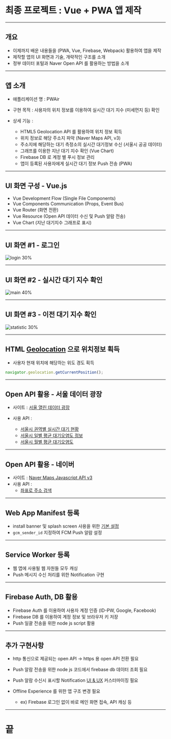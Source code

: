 <!-- $size: 16:9 -->
<!-- page_number: true -->
# 최종 프로젝트 : Vue + PWA 앱 제작

---
<!-- footer : Vue + PWA 앱 제작 - 프론트엔드 개발자를 위한 웹앱 프로젝트 CAMP -->
## 개요
- 이제까지 배운 내용들을 (PWA, Vue, Firebase, Webpack) 활용하여 앱을 제작
- 제작할 앱의 UI 화면과 기술, 개략적인 구조를 소개
- 정부 데이터 포털과 Naver Open API 를 활용하는 방법을 소개

---
## 앱 소개
- 애플리케이션 명 : PWAir
- 구현 목적 : 사용자의 위치 정보를 이용하여 실시간 대기 지수 (미세먼지 등) 확인
- 상세 기능 :

  - HTML5 Geolocation API 를 활용하여 위치 정보 획득
  - 위치 정보로 해당 주소지 파악 (Naver Maps API, v3)
  - 주소지에 해당하는 대기 측정소의 실시간 대기정보 수신 (서울시 공공 데이터)
  - 그래프를 이용한 지난 대기 지수 확인 (Vue Chart)
  - Firebase DB 로 계정 별 푸시 정보 관리
  - 앱이 등록된 사용자에게 실시간 대기 정보 Push 전송 (PWA)

---
## UI 화면 구성 - Vue.js
- Vue Development Flow (Single File Components)
- Vue Components Communication (Props, Event Bus)
- Vue Router (화면 전환)
- Vue Resource (Open API 데이터 수신 및 Push 알람 전송)
- Vue Chart (지난 대기지수 그래프로 표시)

---
## UI 화면 #1 - 로그인

![login 30%](/Users/gihyojoshuajang/Documents/Programming/TIL/education/fast_campus/6th_week/images/1_login.png)

---
## UI 화면 #2 - 실시간 대기 지수 확인

![main 40%](/Users/gihyojoshuajang/Documents/Programming/TIL/education/fast_campus/6th_week/images/pwair-air-status.png)

---
## UI 화면 #3 - 이전 대기 지수 확인

![statistic 30%](/Users/gihyojoshuajang/Documents/Programming/TIL/education/fast_campus/6th_week/images/3_history.png)

---
## HTML [Geolocation](https://developer.mozilla.org/en-US/docs/Web/API/Geolocation/Using_geolocation) 으로 위치정보 획득
- 사용자 현재 위치에 해당하는 위도 경도 획득

```js
navigator.geolocation.getCurrentPosition();
```

---
## Open API 활용 - 서울 데이터 광장
- 사이트 : [서울 열린 데이터 광장](http://data.seoul.go.kr/index.jsp)
- 사용 API :

  - [서울시 권역별 실시간 대기 현황](http://data.seoul.go.kr/openinf/sheetview.jsp?infId=OA-2219&tMenu=11)
  - [서울시 일별 평균 대기오염도 정보](http://data.seoul.go.kr/openinf/sheetview.jsp?infId=OA-2218&tMenu=11)
  - [서울시 월별 평균 대기오염도](http://data.seoul.go.kr/openinf/openapiview.jsp?infId=OA-2217)

---
## Open API 활용 - 네이버
- 사이트 : [Naver Maps Javascript API v3](https://navermaps.github.io/maps.js/)
- 사용 API :
  - [좌표로 주소 검색](https://navermaps.github.io/maps.js/docs/tutorial-3-geocoder-geocoding.example.html)

---
## Web App Manifest 등록
- install banner 및 splash screen 사용을 위한 [기본 설정](https://developers.google.com/web/fundamentals/engage-and-retain/web-app-manifest/?hl=ko)
- `gcm_sender_id` 지정하여 FCM Push 알람 설정

---
## Service Worker 등록
- 웹 앱에 사용될 웹 자원들 모두 캐싱
- Push 메시지 수신 처리를 위한 Notification 구현

---
## Firebase Auth, DB 활용
- Firebase Auth 를 이용하여 사용자 계정 인증 (ID-PW, Google, Facebook)
- Firebase DB 를 이용하여 계정 정보 및 브라우저 키 저장
- Push 일괄 전송을 위한 node js script 활용

---
## 추가 구현사항
- http 통신으로 제공되는 open API -> https 용 open API 전환 필요
- Push 알람 전송을 위한 node js 코드에서 firebase db 데이터 조회 필요
- Push 알람 수신시 표시할 Notification [UI & UX](https://developers.google.com/web/fundamentals/engage-and-retain/push-notifications/display-a-notification?hl=ko) 커스터마이징 필요
- Offline Experience 를 위한 앱 구조 변경 필요

  - ex) Firebase 로그인 없이 바로 메인 화면 접속, API 캐싱 등

---
<!-- footer : -->
# 끝
